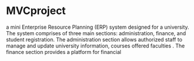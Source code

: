 # MVCproject
a mini Enterprise Resource Planning (ERP) system designed for a university. The system comprises of three main sections: administration, finance, and student registration. The administration section allows authorized staff to manage and update university information, courses offered faculties . The finance section provides a platform for financial
